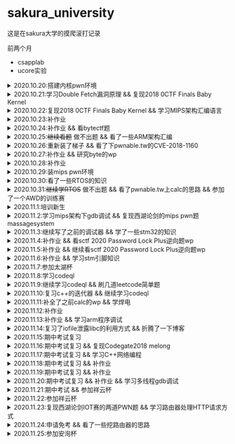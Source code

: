 # sakura_university

这是在sakura大学的摸爬滚打记录

前两个月

- csapplab
- ucore实验


<details>
  <summary>2020.10.20:搭建内核pwn环境</summary>
  qemu参数：
  
  ```
   -cpu kvm64,+smep,+smap 设置CPU的安全选项，这里开启了smap和smep
   -kernel 设置内核bzImage文件的路径
   -initrd 设置刚才利用busybox创建的rootfs.img，作为内核启动的文件系统
   -gdb tcp::1234 设置gdb的调试端口为1234
  ```
  
   内核中命令：
   
   ```
   lsmod
   insmod xx.ko
   rmmod xx.ko
   ```
  
   gdb命令：
   
   ```
   gdb vmlinux
   add-symbol-file ./xx.ko 0x(模块基地址) //加载驱动的符号文件
   target remote :1234
   ```
</details>

<details>
  <summary>2020.10.21:学习Double Fetch漏洞原理 && 复现2018 0CTF Finals Baby Kernel</summary>
</details>

<details>
  <summary>2020.10.22:复现2018 0CTF Finals Baby Kernel && 学习MIPS架构汇编语言</summary>
  wp：https://x1ng.top/2020/10/22/kernel-pwn%E5%85%A5%E9%97%A8%E4%B9%8B%E8%B7%AF-%E6%9B%B4%E6%96%B0%E4%B8%AD/
  
  学习笔记：https://x1ng.top/2020/11/14/%E6%B1%87%E7%BC%96%E8%AF%AD%E8%A8%80%E5%AD%A6%E4%B9%A0%E7%AC%94%E8%AE%B0/
  
</details>

<details>
  <summary>2020.10.23:补作业</summary>
</details>

<details>
  <summary>2020.10.24:补作业 && 看bytectf题</summary>
  学了一下golang语言的竞争漏洞
  又是零解的一天呜呜呜
</details>

<details>
  <summary>2020.10.25:<s>继续看题</s> 做不出题 && 看了一些ARM架构汇编</summary>
</details>

<details>
  <summary>2020.10.26:重新装了梯子 && 看了下pwnable.tw的CVE-2018-1160</summary>
  看着ida的反汇编有点迷，准备先复现一遍，，环境又搭不好
</details>

<details>
  <summary>2020.10.27:补作业 && 研究byte的wp</summary>
</details>

<details>
  <summary>2020.10.28:补作业</summary>
</details>

<details>
  <summary>2020.10.29:装mips pwn环境</summary>
</details>

<details>
  <summary>2020.10.30:看了一些RTOS的知识</summary>
  看到一个比赛有道rt-thread的题，去学了一下
</details>

<details>
  <summary>2020.10.31:<s>继续学RTOS</s> 做不出题 && 看了pwnable.tw上calc的思路 && 参加了一个AWD的训练赛</summary>
  等RTOS的wp
  
  还没打过AWD，然而两个小时没有队做出pwn来，感觉白白浪费了时间看一道堆题
</details>

<details>
  <summary>2020.11.1:培训新生</summary>
</details>

<details>
  <summary>2020.11.2:学习mips架构下gdb调试 && 复现西湖论剑的mips pwn题 massagesystem</summary>
  主要跟着这个师傅的博客 https://ray-cp.github.io/archivers/MIPS_Debug_Environment_and_Stack_Overflow 走
  
  静态编译  mipsel-linux-gcc -o test test.c -static
  
  qemu运行  qemu-mipsel ./test
  
  调试
  
   shell1:`qemu-mipsel -g 1234 -L /Path/buildroot/output/target/ test`
   
   shell2:
           ```
           gdb-multiarch ./test  
           target remote 127.0.0.1:1234
           ```
           
  与pwntools结合
  
  ```
  from pwn import*
  import sys

  context.binary = "ma"
  context.arch='mips'
  context.log_level = "debug"

  if sys.argv[1] == "r":
    p = remote("remote_addr", remote_port)
  elif sys.argv[1] == "l":
    p = process(["qemu-mipsel-static", "-L", "./", "./ma"])
  else:
    p = process(["qemu-mipsel-static", "-g", "1234", "-L", "./", "./ma"])
  ```
  
  另一个shell执行shell2的操作
  
  复现wp:https://x1ng.top/2020/11/02/mips-pwn%E5%85%A5%E9%97%A8%E4%B9%8B%E8%B7%AF/
</details>

<details>
  <summary>2020.11.3:继续写了之前的调试器 && 学了一些stm32的知识</summary>
  调试器看了一些原理后还是得跟着网上写，实现了c、b、q、x的功能
</details>

<details>
  <summary>2020.11.4:补作业 && 看sctf 2020 Password Lock Plus逆向题wp</summary>
  毛概开题报告花了点时间
  
  大概看了一下google到[师傅的stm32的wp](https://xuanxuanblingbling.github.io/iot/2020/07/08/stm32/)，但是看得不是很懂
</details>

<details>
  <summary>2020.11.5:补作业 && 继续看sctf 2020 Password Lock Plus逆向题wp</summary>
</details>

<details>
  <summary>2020.11.6:补作业 && 学习stm引脚知识</summary>
  结合stm32中文手册看了四节课，才勉强看明白了sctf 2020 Password Lock Plus逆向题wp  or2
</details>


<details>
  <summary>2020.11.7:参加太湖杯</summary>
  打了一天还是卑微一解，mips的程序调用返回还是不太明白，，有空再多看几遍
  wp:https://x1ng.top/2020/11/08/%E5%A4%AA%E6%B9%96%E6%9D%AF-easyKooc-wp/
</details>


<details>
  <summary>2020.11.8:学习codeql</summary>
  搭环境就花了大半天or2，，看itergator的文档看不懂，找了几篇博客从0开始学
</details>

<details>
  <summary>2020.11.9:继续学习codeql && 刷几道leetcode简单题</summary>
  大概了解了语法，递归谓词还不是很理解，itegator的文档依旧看的不是很懂，看了一篇用codeql挖洞的文章
</details>

<details>
  <summary>2020.11.10:复习c++的迭代器 && 继续学习codeql</summary>
</details>

<details>
  <summary>2020.11.11:补全了之前calc的wp && 学焊电</summary>
</details>

<details>
  <summary>2020.11.12:补作业</summary>
</details>


<details>
  <summary>2020.11.13:补作业 && 学习arm程序调试</summary>
  arm下的调试跟mips还是差不多的
  
  直接运行
  
  `./filename`
  
  调试
  
   shell1:`qemu-mipsel -g 1234 -L /Path/buildroot/output/target/ test`
   
   shell2:
           ```
           gdb-multiarch ./test    
           target remote 127.0.0.1:1234
           ```
           
  与pwntools结合
  
  ```
  from pwn import*
  import sys

  context.binary = "ma"
  context.arch='mips'
  context.log_level = "debug"

  if sys.argv[1] == "r":
    p = remote("remote_addr", remote_port)
  elif sys.argv[1] == "l":
    p = process(["qemu-arm", "-L", "./", "./ma"])
  else:
    p = process(["qemu-arm", "-g", "1234", "-L", "./", "./ma"])
  ```
  
  另一个shell执行shell2的操作
  
</details>


<details>
  <summary>2020.11.14:复习了iofile泄露libc的利用方式 && 折腾了一下博客</summary>
  IOfile泄露地址学习笔记:https://x1ng.top/2020/11/14/IO-file%E6%B3%84%E9%9C%B2libc%E5%9C%B0%E5%9D%80%E5%AD%A6%E4%B9%A0/
</details>


<details>
  <summary>2020.11.15:期中考试复习</summary>
</details>

<details>
  <summary>2020.11.16:期中考试复习 && 复现Codegate2018 melong</summary>
  wp:https://x1ng.top/2020/11/16/arm-pwn%E5%85%A5%E9%97%A8%E4%B9%8B%E8%B7%AF/
</details>


<details>
  <summary>2020.11.17:期中考试复习 && 学习C++网络编程</summary>
</details>

<details>
  <summary>2020.11.18:期中考试复习 && 补作业</summary>
</details>

<details>
  <summary>2020.11.19:期中考试复习 && 补作业</summary>
</details>

<details>
  <summary>2020.11.20:期中考试复习 && 补作业 && 学习多线程gdb调试</summary>
  查看当前所有线程
  
  `i threads`
  
  切换跟踪线程
  
  `thread N`(N为gdb中的线程编号)
</details>

<details>
  <summary>2020.11.21:期中考试 && 参加祥云杯</summary>
</details>

<details>
  <summary>2020.11.22:参加祥云杯</summary>
</details>


<details>
  <summary>2020.11.23:复现西湖论剑IOT赛的两道PWN题 && 学习路由器处理HTTP请求方式</summary>
  wp:https://x1ng.top/2020/11/24/%E8%A5%BF%E6%B9%96%E8%AE%BA%E5%89%912020IOT%E9%97%AF%E5%85%B3%E8%B5%9B-PWN/
</details>


<details>
  <summary>2020.11.24:申请免考 && 看了一些挖路由器的思路</summary>
  水了一天，感觉考试复习太浪费时间，申请免考还要跑几趟
</details>


<details>
  <summary>2020.11.25:参加安洵杯</summary>
</details>
